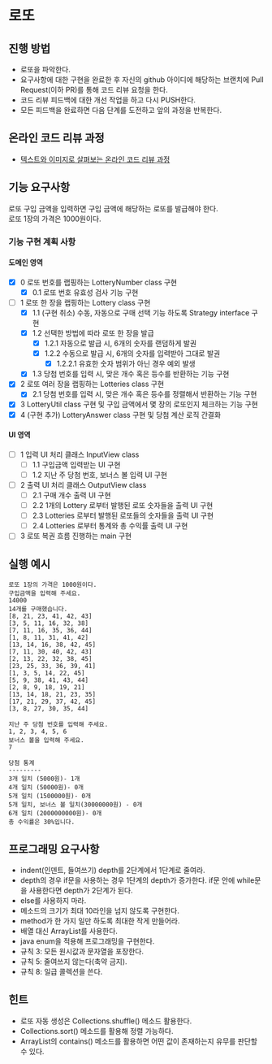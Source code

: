 # 로또
## 진행 방법
* 로또을 파악한다.
* 요구사항에 대한 구현을 완료한 후 자신의 github 아이디에 해당하는 브랜치에 Pull Request(이하 PR)를 통해 코드 리뷰 요청을 한다.
* 코드 리뷰 피드백에 대한 개선 작업을 하고 다시 PUSH한다.
* 모든 피드백을 완료하면 다음 단계를 도전하고 앞의 과정을 반복한다.

## 온라인 코드 리뷰 과정
* [텍스트와 이미지로 살펴보는 온라인 코드 리뷰 과정](https://github.com/next-step/nextstep-docs/tree/master/codereview)

## 기능 요구사항
로또 구입 금액을 입력하면 구입 금액에 해당하는 로또를 발급해야 한다.  
로또 1장의 가격은 1000원이다.  

### 기능 구현 계획 사항
#### 도메인 영역
- [x] 0 로또 번호를 랩핑하는 LotteryNumber class 구현
  - [x] 0.1 로또 번호 유효성 검사 기능 구현
- [ ] 1 로또 한 장을 랩핑하는 Lottery class 구현
  - [x] 1.1 (구현 취소) 수동, 자동으로 구매 선택 기능 하도록 Strategy interface 구현
  - [x] 1.2 선택한 방법에 따라 로또 한 장을 발급
    - [x] 1.2.1 자동으로 발급 시, 6개의 숫자를 랜덤하게 발권
    - [x] 1.2.2 수동으로 발급 시, 6개의 숫자를 입력받아 그대로 발권
      - [x] 1.2.2.1 유효한 숫자 범위가 아닌 경우 예외 발생
  - [x] 1.3 당첨 번호를 입력 시, 맞은 개수 혹은 등수를 반환하는 기능 구현
- [x] 2 로또 여러 장을 랩핑하는 Lotteries class 구현
  - [x] 2.1 당첨 번호를 입력 시, 맞은 개수 혹은 등수를 정렬해서 반환하는 기능 구현
- [x] 3 LotteryUtil class 구현 및 구입 금액에서 몇 장의 로또인지 체크하는 기능 구현
- [x] 4 (구현 추가) LotteryAnswer class 구현 및 당첨 계산 로직 간결화

#### UI 영역
- [ ] 1 입력 UI 처리 클래스 InputView class
  - [ ] 1.1 구입금액 입력받는 UI 구현
  - [ ] 1.2 지난 주 당첨 번호, 보너스 볼 입력 UI 구현
- [ ] 2 출력 UI 처리 클래스 OutputView class
  - [ ] 2.1 구매 개수 출력 UI 구현
  - [ ] 2.2 1개의 Lottery 로부터 발행된 로또 숫자들을 출력 UI 구현
  - [ ] 2.3 Lotteries 로부터 발행된 로또들의 숫자들을 출력 UI 구현
  - [ ] 2.4 Lotteries 로부터 통계와 총 수익률 출력 UI 구현
- [ ] 3 로또 복권 흐름 진행하는 main 구현

## 실행 예시
```
로또 1장의 가격은 1000원이다.  
구입금액을 입력해 주세요.  
14000  
14개를 구매했습니다.  
[8, 21, 23, 41, 42, 43]  
[3, 5, 11, 16, 32, 38]  
[7, 11, 16, 35, 36, 44]  
[1, 8, 11, 31, 41, 42]  
[13, 14, 16, 38, 42, 45]  
[7, 11, 30, 40, 42, 43]  
[2, 13, 22, 32, 38, 45]  
[23, 25, 33, 36, 39, 41]  
[1, 3, 5, 14, 22, 45]  
[5, 9, 38, 41, 43, 44]  
[2, 8, 9, 18, 19, 21]  
[13, 14, 18, 21, 23, 35]  
[17, 21, 29, 37, 42, 45]  
[3, 8, 27, 30, 35, 44]  

지난 주 당첨 번호를 입력해 주세요.  
1, 2, 3, 4, 5, 6  
보너스 볼을 입력해 주세요.  
7  

당첨 통계
---------
3개 일치 (5000원)- 1개  
4개 일치 (50000원)- 0개  
5개 일치 (1500000원)- 0개  
5개 일치, 보너스 볼 일치(30000000원) - 0개  
6개 일치 (2000000000원)- 0개  
총 수익률은 30%입니다.  
```

## 프로그래밍 요구사항
- indent(인덴트, 들여쓰기) depth를 2단계에서 1단계로 줄여라.
- depth의 경우 if문을 사용하는 경우 1단계의 depth가 증가한다. if문 안에 while문을 사용한다면 depth가 2단계가 된다.
- else를 사용하지 마라.
- 메소드의 크기가 최대 10라인을 넘지 않도록 구현한다.
- method가 한 가지 일만 하도록 최대한 작게 만들어라.
- 배열 대신 ArrayList를 사용한다.
- java enum을 적용해 프로그래밍을 구현한다.
- 규칙 3: 모든 원시값과 문자열을 포장한다.
- 규칙 5: 줄여쓰지 않는다(축약 금지).
- 규칙 8: 일급 콜렉션을 쓴다.

## 힌트
- 로또 자동 생성은 Collections.shuffle() 메소드 활용한다.
- Collections.sort() 메소드를 활용해 정렬 가능하다.
- ArrayList의 contains() 메소드를 활용하면 어떤 값이 존재하는지 유무를 판단할 수 있다.

